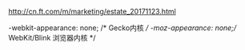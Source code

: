 http://cn.ft.com/m/marketing/estate_20171123.html

-webkit-appearance: none; /* Gecko内核 */
-moz-appearance: none;/* WebKit/Blink 浏览器内核 */